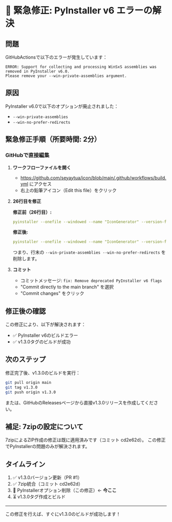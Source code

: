 # 🚨 緊急修正: PyInstaller v6 エラーの解決

## 問題
GitHubActionsで以下のエラーが発生しています：

```
ERROR: Support for collecting and processing WinSxS assemblies was removed in PyInstaller v6.0. 
Please remove your --win-private-assemblies argument.
```

## 原因
PyInstaller v6.0で以下のオプションが廃止されました：
- `--win-private-assemblies`
- `--win-no-prefer-redirects`

## 緊急修正手順（所要時間: 2分）

### GitHubで直接編集

1. **ワークフローファイルを開く**
   - https://github.com/seyaytua/icon/blob/main/.github/workflows/build.yml にアクセス
   - 右上の鉛筆アイコン（Edit this file）をクリック

2. **26行目を修正**
   
   **修正前（26行目）:**
   ```yaml
   pyinstaller --onefile --windowed --name "IconGenerator" --version-file=version_info.txt --win-private-assemblies --win-no-prefer-redirects main.py
   ```
   
   **修正後:**
   ```yaml
   pyinstaller --onefile --windowed --name "IconGenerator" --version-file=version_info.txt main.py
   ```
   
   つまり、行末の `--win-private-assemblies --win-no-prefer-redirects` を削除します。

3. **コミット**
   - コミットメッセージ: `fix: Remove deprecated PyInstaller v6 flags`
   - "Commit directly to the main branch" を選択
   - "Commit changes" をクリック

## 修正後の確認

この修正により、以下が解決されます：
- ✅ PyInstaller v6のビルドエラー
- ✅ v1.3.0タグのビルドが成功

## 次のステップ

修正完了後、v1.3.0のビルドを実行：

```bash
git pull origin main
git tag v1.3.0
git push origin v1.3.0
```

または、GitHubのReleasesページから直接v1.3.0リリースを作成してください。

## 補足: 7zipの設定について

7zipによるZIP作成の修正は既に適用済みです（コミット cd2e62d）。
この修正でPyInstallerの問題のみが解決されます。

## タイムライン

1. ✅ v1.3.0バージョン更新（PR #1）
2. ✅ 7zip統合（コミット cd2e62d）
3. 🔄 PyInstallerオプション削除（この修正）← **今ここ**
4. ⏳ v1.3.0タグ作成とビルド

---

この修正を行えば、すぐにv1.3.0のビルドが成功します！
